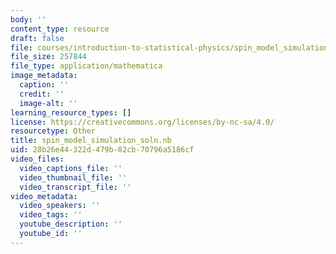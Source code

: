 ```yaml
---
body: ''
content_type: resource
draft: false
file: courses/introduction-to-statistical-physics/spin_model_simulation_soln.nb
file_size: 257844
file_type: application/mathematica
image_metadata:
  caption: ''
  credit: ''
  image-alt: ''
learning_resource_types: []
license: https://creativecommons.org/licenses/by-nc-sa/4.0/
resourcetype: Other
title: spin_model_simulation_soln.nb
uid: 28b26e44-322d-479b-82cb-70796a5186cf
video_files:
  video_captions_file: ''
  video_thumbnail_file: ''
  video_transcript_file: ''
video_metadata:
  video_speakers: ''
  video_tags: ''
  youtube_description: ''
  youtube_id: ''
---
```

